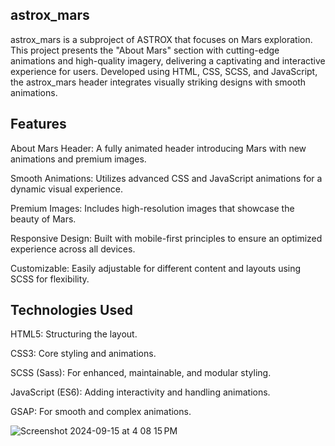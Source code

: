 astrox_mars
-----------
astrox_mars is a subproject of ASTROX that focuses on Mars exploration. This project presents the "About Mars" section with cutting-edge animations and high-quality imagery, delivering a captivating and interactive experience for users. Developed using HTML, CSS, SCSS, and JavaScript, the astrox_mars header integrates visually striking designs with smooth animations.

Features
----------
About Mars Header: A fully animated header introducing Mars with new animations and premium images.

Smooth Animations: Utilizes advanced CSS and JavaScript animations for a dynamic visual experience.

Premium Images: Includes high-resolution images that showcase the beauty of Mars.

Responsive Design: Built with mobile-first principles to ensure an optimized experience across all devices.

Customizable: Easily adjustable for different content and layouts using SCSS for flexibility.

Technologies Used
-----------------
HTML5: Structuring the layout.

CSS3: Core styling and animations.

SCSS (Sass): For enhanced, maintainable, and modular styling.

JavaScript (ES6): Adding interactivity and handling animations.

GSAP: For smooth and complex animations.

![Screenshot 2024-09-15 at 4 08 15 PM](https://github.com/user-attachments/assets/0d9e9e01-ad85-4720-8c2d-553cc9256cf2)


